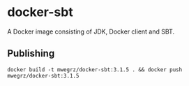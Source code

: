 # docker-sbt

A Docker image consisting of JDK, Docker client and SBT.

## Publishing

```shell
docker build -t mwegrz/docker-sbt:3.1.5 . && docker push mwegrz/docker-sbt:3.1.5
```